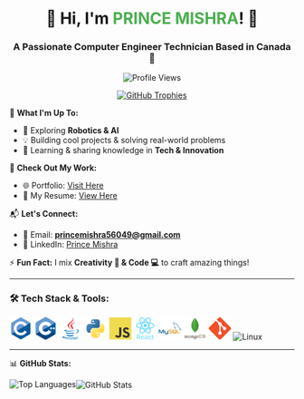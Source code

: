 <h1 align="center">👋 Hi, I'm <span style="color:#4CAF50">PRINCE MISHRA</span>! 🚀</h1>
<h3 align="center">A Passionate Computer Engineer Technician Based in Canada 🍁</h3>

<p align="center"> <img src="https://komarev.com/ghpvc/?username=princemis01&label=Profile%20views&color=0e75b6&style=flat" alt="Profile Views" /> </p>

<p align="center">
  <a href="https://github.com/ryo-ma/github-profile-trophy">
    <img src="https://github-profile-trophy.vercel.app/?username=princemis01&theme=dracula&margin-w=15&margin-h=15" alt="GitHub Trophies"/>
  </a>
</p>

🚀 **What I'm Up To:**
- 🔬 Exploring **Robotics & AI**
- 💡 Building cool projects & solving real-world problems
- 📖 Learning & sharing knowledge in **Tech & Innovation**

📌 **Check Out My Work:**
- 🌐 Portfolio: [Visit Here](https://princemis01.github.io/princemishra.github.io/)
- 📝 My Resume: [View Here](https://drive.google.com/file/d/15KZOGu2ZNveUJ9-f7ApvXsJ75eIej1tP/view)

📬 **Let's Connect:**
- 📧 Email: **princemishra56049@gmail.com**
- 💼 LinkedIn: [Prince Mishra](https://linkedin.com/in/prince-mishra07)

⚡ **Fun Fact:** I mix **Creativity 🎨 & Code 💻** to craft amazing things!

---

<h3 align="left">🛠️ Tech Stack & Tools:</h3>
<p align="left">
  <img src="https://raw.githubusercontent.com/devicons/devicon/master/icons/c/c-original.svg" alt="C" width="40" height="40"/>
  <img src="https://raw.githubusercontent.com/devicons/devicon/master/icons/cplusplus/cplusplus-original.svg" alt="C++" width="40" height="40"/>
  <img src="https://raw.githubusercontent.com/devicons/devicon/master/icons/java/java-original.svg" alt="Java" width="40" height="40"/>
  <img src="https://raw.githubusercontent.com/devicons/devicon/master/icons/python/python-original.svg" alt="Python" width="40" height="40"/>
  <img src="https://raw.githubusercontent.com/devicons/devicon/master/icons/javascript/javascript-original.svg" alt="JavaScript" width="40" height="40"/>
  <img src="https://raw.githubusercontent.com/devicons/devicon/master/icons/react/react-original-wordmark.svg" alt="React" width="40" height="40"/>
  <img src="https://raw.githubusercontent.com/devicons/devicon/master/icons/mysql/mysql-original-wordmark.svg" alt="MySQL" width="40" height="40"/>
  <img src="https://raw.githubusercontent.com/devicons/devicon/master/icons/mongodb/mongodb-original-wordmark.svg" alt="MongoDB" width="40" height="40"/>
  <img src="https://raw.githubusercontent.com/devicons/devicon/master/icons/git/git-original.svg" alt="Git" width="40" height="40"/>
  <img src="https://www.vectorlogo.zone/logos/linux/linux-icon.svg" alt="Linux" width="40" height="40"/>
</p>

---

📊 **GitHub Stats:**
<p>
  <img align="left" src="https://github-readme-stats.vercel.app/api/top-langs?username=princemis01&show_icons=true&locale=en&layout=compact&theme=radical" alt="Top Languages" />
</p>
<p>
  <img align="center" src="https://github-readme-stats.vercel.app/api?username=princemis01&show_icons=true&locale=en&theme=radical" alt="GitHub Stats" />
</p>
